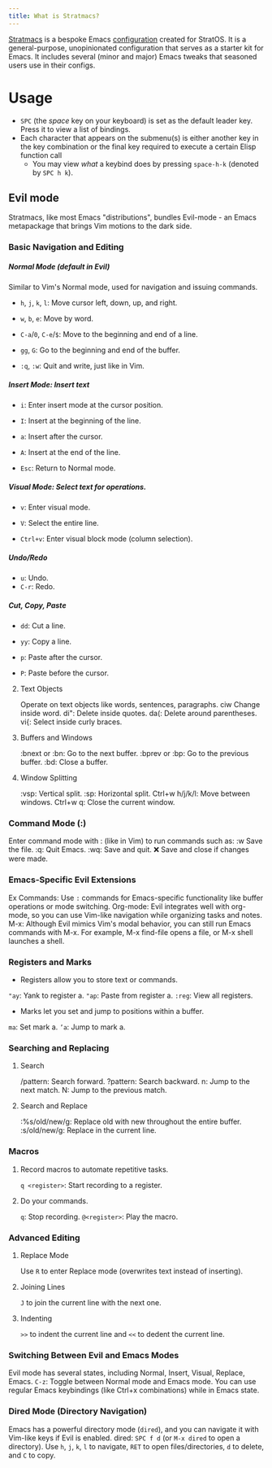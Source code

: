 ```yaml
---
title: What is Stratmacs?
---
```

[Stratmacs](https://github.com/StratOS-linux/Stratmacs) is a bespoke Emacs [configuration](https://github.com/StratOS-Linux/Stratmacs/blob/main/stratmacs.org) created for StratOS. 
It is a general-purpose, unopinionated configuration that serves as a starter kit for Emacs. 
It includes several (minor and major) Emacs tweaks that seasoned users use in their configs.

# Usage

-   `SPC` (the _space_ key on your keyboard) is set as the
    default leader key. Press it to view a list of bindings.
-   Each character that appears on the submenu(s) is either another key
    in the key combination or the final key required to execute a
    certain Elisp function call
    -   You may view *what* a keybind does by pressing `space-h-k`
        (denoted by `SPC h k`).

## Evil mode

Stratmacs, like most Emacs \"distributions\", bundles Evil-mode - an
Emacs metapackage that brings Vim motions to the dark side.

### Basic Navigation and Editing

##### Normal Mode (default in Evil)
Similar to Vim\'s Normal mode, used for navigation and issuing commands.

- `h`, `j`, `k`, `l`: Move cursor left, down, up, and right. 

- `w`, `b`, `e`: Move by word.

- `C-a`/`0`, `C-e`/`$`: Move to the beginning and end of a line. 

- `gg`, `G`: Go to the beginning and end of the buffer. 
- `:q`, `:w`: Quit and write, just like in Vim. 

##### Insert Mode: Insert text

- `i`: Enter insert mode at the cursor position. 

- `I`: Insert at the beginning of the line. 

- `a`: Insert after the cursor.

- `A`: Insert at the end of the line. 

- `Esc`: Return to Normal mode.

##### Visual Mode: Select text for operations.

- `v`: Enter visual mode. 

- `V`: Select the entire line. 

- `Ctrl+v`: Enter visual block mode (column selection). 

##### Undo/Redo

- `u`: Undo. 
- `C-r`: Redo. 

##### Cut, Copy, Paste

- `dd`: Cut a line.

- `yy`: Copy a line. 

- `p`: Paste after the cursor. 

- `P`: Paste before the cursor.

2.  Text Objects

    Operate on text objects like words, sentences, paragraphs. ciw
    Change inside word. di\": Delete inside quotes. da(: Delete around
    parentheses. vi{: Select inside curly braces.

3.  Buffers and Windows

    :bnext or :bn: Go to the next buffer. :bprev or :bp: Go to the
    previous buffer. :bd: Close a buffer.

4.  Window Splitting

    :vsp: Vertical split. :sp: Horizontal split. Ctrl+w h/j/k/l: Move
    between windows. Ctrl+w q: Close the current window.

### Command Mode (:)

Enter command mode with : (like in Vim) to run commands such as: :w
Save the file. :q: Quit Emacs. :wq: Save and quit. :x: Save and close if
changes were made.

### Emacs-Specific Evil Extensions

Ex Commands: Use `:` commands for Emacs-specific functionality like
buffer operations or mode switching. Org-mode: Evil integrates well with
org-mode, so you can use Vim-like navigation while organizing tasks and
notes. M-x: Although Evil mimics Vim's modal behavior, you can still run
Emacs commands with M-x. For example, M-x find-file opens a file, or M-x
shell launches a shell.

### Registers and Marks

-   Registers allow you to store text or commands.

`"ay`: Yank to register a. `"ap`: Paste from register a. `:reg`: View
all registers.

-   Marks let you set and jump to positions within a buffer.

`ma`: Set mark a. `’a`: Jump to mark a.

### Searching and Replacing

1.  Search

    /pattern: Search forward. ?pattern: Search backward. n: Jump to the
    next match. N: Jump to the previous match.

2.  Search and Replace

    :%s/old/new/g: Replace old with new throughout the entire buffer.
    :s/old/new/g: Replace in the current line.

### Macros

1.  Record macros to automate repetitive tasks.

    `q <register>`: Start recording to a register.

2.  Do your commands.

    `q`: Stop recording. `@<register>`: Play the macro.

### Advanced Editing

1.  Replace Mode

    Use `R` to enter Replace mode (overwrites text instead of
    inserting).

2.  Joining Lines

    `J` to join the current line with the next one.

3.  Indenting

    `>>` to indent the current line and `<<` to dedent the current line.

### Switching Between Evil and Emacs Modes

Evil mode has several states, including Normal, Insert, Visual, Replace,
Emacs. `C-z`: Toggle between Normal mode and Emacs mode. You can use
regular Emacs keybindings (like Ctrl+x combinations) while in Emacs
state.

### Dired Mode (Directory Navigation)

Emacs has a powerful directory mode (`dired`), and you can navigate it
with Vim-like keys if Evil is enabled. dired: `SPC f d` (or `M-x dired`
to open a directory). Use `h`, `j`, `k`, `l` to navigate, `RET` to open
files/directories, `d` to delete, and `C` to copy.
